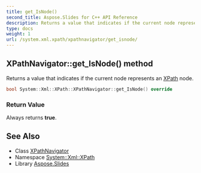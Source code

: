 ```yaml
---
title: get_IsNode()
second_title: Aspose.Slides for C++ API Reference
description: Returns a value that indicates if the current node represents an XPath node.
type: docs
weight: 1
url: /system.xml.xpath/xpathnavigator/get_isnode/
---
```

## XPathNavigator::get_IsNode() method


Returns a value that indicates if the current node represents an [XPath](../../) node.

```cpp
bool System::Xml::XPath::XPathNavigator::get_IsNode() override
```


### Return Value

Always returns **true**.

## See Also

* Class [XPathNavigator](../)
* Namespace [System::Xml::XPath](../../)
* Library [Aspose.Slides](../../../)